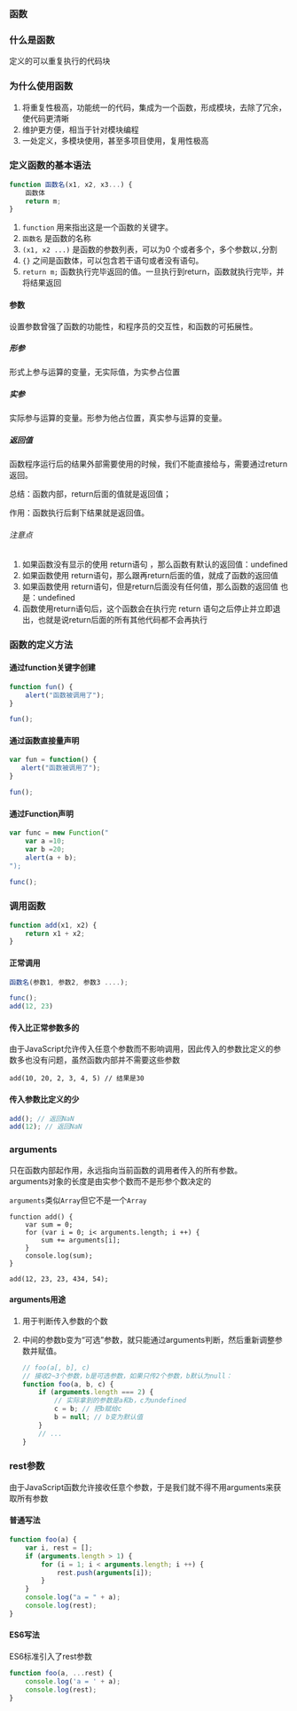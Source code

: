 ### 函数

### 什么是函数

定义的可以重复执行的代码块

### 为什么使用函数

1. 将重复性极高，功能统一的代码，集成为一个函数，形成模块，去除了冗余，使代码更清晰
2. 维护更方便，相当于针对模块编程
3. 一处定义，多模块使用，甚至多项目使用，复用性极高

### 定义函数的基本语法

```js
function 函数名(x1, x2, x3...) {
    函数体
    return m;
}
```

1. `function` 用来指出这是一个函数的关键字。
2. `函数名` 是函数的名称
3. `(x1, x2 ...)` 是函数的参数列表，可以为0 个或者多个，多个参数以`,`分割
4. `{}` 之间是函数体，可以包含若干语句或者没有语句。
5. `return m;` 函数执行完毕返回的值。一旦执行到return，函数就执行完毕，并将结果返回

#### 参数
设置参数曾强了函数的功能性，和程序员的交互性，和函数的可拓展性。

##### 形参
形式上参与运算的变量，无实际值，为实参占位置

##### 实参
实际参与运算的变量。形参为他占位置，真实参与运算的变量。

##### 返回值
函数程序运行后的结果外部需要使用的时候，我们不能直接给与，需要通过return返回。

总结：函数内部，return后面的值就是返回值；

作用：函数执行后剩下结果就是返回值。

###### 注意点
1. 如果函数没有显示的使用 return语句 ，那么函数有默认的返回值：undefined
2. 如果函数使用 return语句，那么跟再return后面的值，就成了函数的返回值
3. 如果函数使用 return语句，但是return后面没有任何值，那么函数的返回值	也是：undefined
4. 函数使用return语句后，这个函数会在执行完 return 语句之后停止并立即退	出，也就是说return后面的所有其他代码都不会再执行

### 函数的定义方法
#### 通过function关键字创建

```js
function fun() {
    alert("函数被调用了");
}

fun();
```

#### 通过函数直接量声明

```js
var fun = function() {
   alert("函数被调用了"); 
}

fun();
```

#### 通过Function声明

```js
var func = new Function("
    var a =10;
    var b =20;
    alert(a + b);
");

func();
```

### 调用函数

```js
function add(x1, x2) {
    return x1 + x2;
}
```

#### 正常调用

```js
函数名(参数1, 参数2, 参数3 ....);

func();
add(12, 23)
```

#### 传入比正常参数多的
由于JavaScript允许传入任意个参数而不影响调用，因此传入的参数比定义的参数多也没有问题，虽然函数内部并不需要这些参数  

```
add(10, 20, 2, 3, 4, 5) // 结果是30
```

#### 传入参数比定义的少

```js
add(); // 返回NaN
add(12); // 返回NaN
```

### arguments
只在函数内部起作用，永远指向当前函数的调用者传入的所有参数。   
arguments对象的长度是由实参个数而不是形参个数决定的  
`arguments`类似`Array`但它不是一个`Array`  

```
function add() {
    var sum = 0;
    for (var i = 0; i< arguments.length; i ++) {
        sum += arguments[i];
    }
    console.log(sum);
}

add(12, 23, 23, 434, 54);
```

#### arguments用途
1. 用于判断传入参数的个数
2. 中间的参数b变为“可选”参数，就只能通过arguments判断，然后重新调整参数并赋值。

    ```js
    // foo(a[, b], c)
    // 接收2~3个参数，b是可选参数，如果只传2个参数，b默认为null：
    function foo(a, b, c) {
        if (arguments.length === 2) {
            // 实际拿到的参数是a和b，c为undefined
            c = b; // 把b赋给c
            b = null; // b变为默认值
        }
        // ...
    }
    ```
    
### rest参数
由于JavaScript函数允许接收任意个参数，于是我们就不得不用arguments来获取所有参数
#### 普通写法

```js
function foo(a) {
    var i, rest = [];
    if (arguments.length > 1) {
        for (i = 1; i < arguments.length; i ++) {
            rest.push(arguments[i]);
        }
    }
    console.log("a = " + a);
    console.log(rest);
}
```

#### ES6写法
ES6标准引入了rest参数

```js
function foo(a, ...rest) {
    console.log('a = ' + a);
    console.log(rest);
}
```